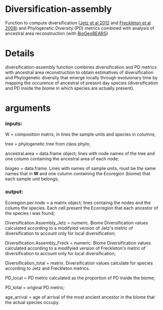 # Diversification-assembly
Function to compute diversification ([Jetz et al 2012](https://www.nature.com/articles/nature11631) and [Freckleton et al 2008](https://www.journals.uchicago.edu/doi/10.1086/588076)) and Phylogenetic Diversity (PD) metrics combined with analysis of ancestral area reconstruction (with [BioGeoBEARS](https://github.com/nmatzke/BioGeoBEARS))

# Details
diversification-assembly function combines diversification and PD metrics with ancestral area reconstruction to obtain estimatives of diversification and Phylogenetic diversity that emerge locally through evoluionary time by mapping the occurence of ancestral of present day species (diversification and PD inside the biome in which species are actually present).

# arguments
### inputs:

W = composition matrix, in lines the sample units and species in columns;

tree = phylogenetic tree from class phylo;

ancestral.area = data.frame object; lines with node names of the tree and one column containing the ancestral area of each node;

biogeo = data.frame. Lines with names of sample units, must be the same names that in **W** and one column containing the Ecoregion (biome) that each sample unit belongs;

### output:

Ecoregion.per.node = a matrix object; lines containig the nodes and the colums the species. Each cell present the Ecorregion that each ancestor of the species i was found;

Diversification.Assembly_Jetz = numeric. Biome Diversification values calculated according to a modifyied version of Jetz's metric of diversification to account only for local diversification;

Diversification.Assembly_Freck =  numeric. Biome Diversification values calculated according to a modifyied version of Freckleton's metric of diversification to account only for local diversification;

Diversification_total = matrix. Diversification values calculate for species according to Jetz and Freckleton metrics.

PD_local = PD metric calculated as the proportion of PD inside the biome;

PD_total = original PD metric;

age_arrival = age of arrival of the most ancient ancestor in the biome that the actual species occupy.
